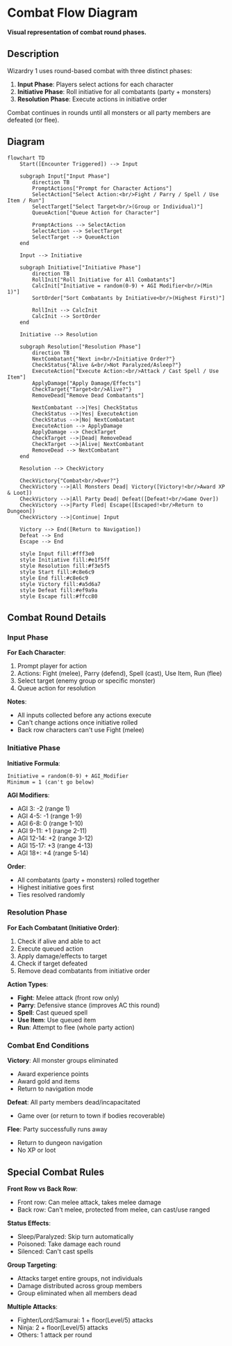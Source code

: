 # Combat Flow Diagram

**Visual representation of combat round phases.**

## Description

Wizardry 1 uses round-based combat with three distinct phases:

1. **Input Phase**: Players select actions for each character
2. **Initiative Phase**: Roll initiative for all combatants (party + monsters)
3. **Resolution Phase**: Execute actions in initiative order

Combat continues in rounds until all monsters or all party members are defeated (or flee).

## Diagram

```mermaid
flowchart TD
    Start([Encounter Triggered]) --> Input

    subgraph Input["Input Phase"]
        direction TB
        PromptActions["Prompt for Character Actions"]
        SelectAction["Select Action:<br/>Fight / Parry / Spell / Use Item / Run"]
        SelectTarget["Select Target<br/>(Group or Individual)"]
        QueueAction["Queue Action for Character"]

        PromptActions --> SelectAction
        SelectAction --> SelectTarget
        SelectTarget --> QueueAction
    end

    Input --> Initiative

    subgraph Initiative["Initiative Phase"]
        direction TB
        RollInit["Roll Initiative for All Combatants"]
        CalcInit["Initiative = random(0-9) + AGI Modifier<br/>(Min 1)"]
        SortOrder["Sort Combatants by Initiative<br/>(Highest First)"]

        RollInit --> CalcInit
        CalcInit --> SortOrder
    end

    Initiative --> Resolution

    subgraph Resolution["Resolution Phase"]
        direction TB
        NextCombatant{"Next in<br/>Initiative Order?"}
        CheckStatus{"Alive &<br/>Not Paralyzed/Asleep?"}
        ExecuteAction["Execute Action:<br/>Attack / Cast Spell / Use Item"]
        ApplyDamage["Apply Damage/Effects"]
        CheckTarget{"Target<br/>Alive?"}
        RemoveDead["Remove Dead Combatants"]

        NextCombatant -->|Yes| CheckStatus
        CheckStatus -->|Yes| ExecuteAction
        CheckStatus -->|No| NextCombatant
        ExecuteAction --> ApplyDamage
        ApplyDamage --> CheckTarget
        CheckTarget -->|Dead| RemoveDead
        CheckTarget -->|Alive| NextCombatant
        RemoveDead --> NextCombatant
    end

    Resolution --> CheckVictory

    CheckVictory{"Combat<br/>Over?"}
    CheckVictory -->|All Monsters Dead| Victory([Victory!<br/>Award XP & Loot])
    CheckVictory -->|All Party Dead| Defeat([Defeat!<br/>Game Over])
    CheckVictory -->|Party Fled| Escape([Escaped!<br/>Return to Dungeon])
    CheckVictory -->|Continue| Input

    Victory --> End([Return to Navigation])
    Defeat --> End
    Escape --> End

    style Input fill:#fff3e0
    style Initiative fill:#e1f5ff
    style Resolution fill:#f3e5f5
    style Start fill:#c8e6c9
    style End fill:#c8e6c9
    style Victory fill:#a5d6a7
    style Defeat fill:#ef9a9a
    style Escape fill:#ffcc80
```

## Combat Round Details

### Input Phase

**For Each Character**:
1. Prompt player for action
2. Actions: Fight (melee), Parry (defend), Spell (cast), Use Item, Run (flee)
3. Select target (enemy group or specific monster)
4. Queue action for resolution

**Notes**:
- All inputs collected before any actions execute
- Can't change actions once initiative rolled
- Back row characters can't use Fight (melee)

### Initiative Phase

**Initiative Formula**:
```
Initiative = random(0-9) + AGI_Modifier
Minimum = 1 (can't go below)
```

**AGI Modifiers**:
- AGI 3: -2 (range 1)
- AGI 4-5: -1 (range 1-9)
- AGI 6-8: 0 (range 1-10)
- AGI 9-11: +1 (range 2-11)
- AGI 12-14: +2 (range 3-12)
- AGI 15-17: +3 (range 4-13)
- AGI 18+: +4 (range 5-14)

**Order**:
- All combatants (party + monsters) rolled together
- Highest initiative goes first
- Ties resolved randomly

### Resolution Phase

**For Each Combatant (Initiative Order)**:
1. Check if alive and able to act
2. Execute queued action
3. Apply damage/effects to target
4. Check if target defeated
5. Remove dead combatants from initiative order

**Action Types**:
- **Fight**: Melee attack (front row only)
- **Parry**: Defensive stance (improves AC this round)
- **Spell**: Cast queued spell
- **Use Item**: Use queued item
- **Run**: Attempt to flee (whole party action)

### Combat End Conditions

**Victory**: All monster groups eliminated
- Award experience points
- Award gold and items
- Return to navigation mode

**Defeat**: All party members dead/incapacitated
- Game over (or return to town if bodies recoverable)

**Flee**: Party successfully runs away
- Return to dungeon navigation
- No XP or loot

## Special Combat Rules

**Front Row vs Back Row**:
- Front row: Can melee attack, takes melee damage
- Back row: Can't melee, protected from melee, can cast/use ranged

**Status Effects**:
- Sleep/Paralyzed: Skip turn automatically
- Poisoned: Take damage each round
- Silenced: Can't cast spells

**Group Targeting**:
- Attacks target entire groups, not individuals
- Damage distributed across group members
- Group eliminated when all members dead

**Multiple Attacks**:
- Fighter/Lord/Samurai: 1 + floor(Level/5) attacks
- Ninja: 2 + floor(Level/5) attacks
- Others: 1 attack per round
